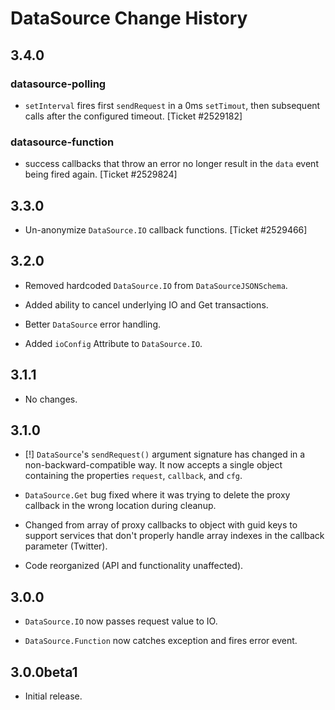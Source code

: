 DataSource Change History
=========================

3.4.0
-----

### datasource-polling

  * `setInterval` fires first `sendRequest` in a 0ms `setTimout`, then
    subsequent calls after the configured timeout. [Ticket #2529182]

### datasource-function

  * success callbacks that throw an error no longer result in the `data` event
    being fired again. [Ticket #2529824]


3.3.0
-----

  * Un-anonymize `DataSource.IO` callback functions. [Ticket #2529466]

3.2.0
-----

  * Removed hardcoded `DataSource.IO` from `DataSourceJSONSchema`.
  
  * Added ability to cancel underlying IO and Get transactions.
  
  * Better `DataSource` error handling.
  
  * Added `ioConfig` Attribute to `DataSource.IO`.

3.1.1
-----

  * No changes.

3.1.0
-----

  * [!] `DataSource`'s `sendRequest()` argument signature has changed in a
    non-backward-compatible way. It now accepts a single object containing the
    properties `request`, `callback`, and `cfg`.
  
  * `DataSource.Get` bug fixed where it was trying to delete the proxy callback
    in the wrong location during cleanup.
    
  * Changed from array of proxy callbacks to object with guid keys to support
    services that don't properly handle array indexes in the callback parameter
    (Twitter).
  
  * Code reorganized (API and functionality unaffected).

3.0.0
-----

  * `DataSource.IO` now passes request value to IO.
  
  * `DataSource.Function` now catches exception and fires error event.

3.0.0beta1
------------

  * Initial release.
